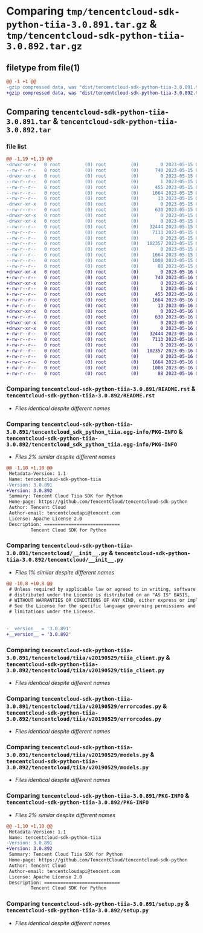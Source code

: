 # Comparing `tmp/tencentcloud-sdk-python-tiia-3.0.891.tar.gz` & `tmp/tencentcloud-sdk-python-tiia-3.0.892.tar.gz`

## filetype from file(1)

```diff
@@ -1 +1 @@
-gzip compressed data, was "dist/tencentcloud-sdk-python-tiia-3.0.891.tar", last modified: Mon May 15 04:42:27 2023, max compression
+gzip compressed data, was "dist/tencentcloud-sdk-python-tiia-3.0.892.tar", last modified: Tue May 16 00:48:19 2023, max compression
```

## Comparing `tencentcloud-sdk-python-tiia-3.0.891.tar` & `tencentcloud-sdk-python-tiia-3.0.892.tar`

### file list

```diff
@@ -1,19 +1,19 @@
-drwxr-xr-x   0 root         (0) root         (0)        0 2023-05-15 04:42:27.000000 tencentcloud-sdk-python-tiia-3.0.891/
--rw-r--r--   0 root         (0) root         (0)      740 2023-05-15 04:42:26.000000 tencentcloud-sdk-python-tiia-3.0.891/README.rst
-drwxr-xr-x   0 root         (0) root         (0)        0 2023-05-15 04:42:27.000000 tencentcloud-sdk-python-tiia-3.0.891/tencentcloud_sdk_python_tiia.egg-info/
--rw-r--r--   0 root         (0) root         (0)        1 2023-05-15 04:42:27.000000 tencentcloud-sdk-python-tiia-3.0.891/tencentcloud_sdk_python_tiia.egg-info/dependency_links.txt
--rw-r--r--   0 root         (0) root         (0)      455 2023-05-15 04:42:27.000000 tencentcloud-sdk-python-tiia-3.0.891/tencentcloud_sdk_python_tiia.egg-info/SOURCES.txt
--rw-r--r--   0 root         (0) root         (0)     1664 2023-05-15 04:42:27.000000 tencentcloud-sdk-python-tiia-3.0.891/tencentcloud_sdk_python_tiia.egg-info/PKG-INFO
--rw-r--r--   0 root         (0) root         (0)       13 2023-05-15 04:42:27.000000 tencentcloud-sdk-python-tiia-3.0.891/tencentcloud_sdk_python_tiia.egg-info/top_level.txt
-drwxr-xr-x   0 root         (0) root         (0)        0 2023-05-15 04:42:27.000000 tencentcloud-sdk-python-tiia-3.0.891/tencentcloud/
--rw-r--r--   0 root         (0) root         (0)      630 2023-05-15 04:42:26.000000 tencentcloud-sdk-python-tiia-3.0.891/tencentcloud/__init__.py
-drwxr-xr-x   0 root         (0) root         (0)        0 2023-05-15 04:42:27.000000 tencentcloud-sdk-python-tiia-3.0.891/tencentcloud/tiia/
-drwxr-xr-x   0 root         (0) root         (0)        0 2023-05-15 04:42:27.000000 tencentcloud-sdk-python-tiia-3.0.891/tencentcloud/tiia/v20190529/
--rw-r--r--   0 root         (0) root         (0)    32444 2023-05-15 04:42:26.000000 tencentcloud-sdk-python-tiia-3.0.891/tencentcloud/tiia/v20190529/tiia_client.py
--rw-r--r--   0 root         (0) root         (0)     7113 2023-05-15 04:42:26.000000 tencentcloud-sdk-python-tiia-3.0.891/tencentcloud/tiia/v20190529/errorcodes.py
--rw-r--r--   0 root         (0) root         (0)        0 2023-05-15 04:42:26.000000 tencentcloud-sdk-python-tiia-3.0.891/tencentcloud/tiia/v20190529/__init__.py
--rw-r--r--   0 root         (0) root         (0)   102357 2023-05-15 04:42:26.000000 tencentcloud-sdk-python-tiia-3.0.891/tencentcloud/tiia/v20190529/models.py
--rw-r--r--   0 root         (0) root         (0)        0 2023-05-15 04:42:26.000000 tencentcloud-sdk-python-tiia-3.0.891/tencentcloud/tiia/__init__.py
--rw-r--r--   0 root         (0) root         (0)     1664 2023-05-15 04:42:27.000000 tencentcloud-sdk-python-tiia-3.0.891/PKG-INFO
--rw-r--r--   0 root         (0) root         (0)     1008 2023-05-15 04:42:26.000000 tencentcloud-sdk-python-tiia-3.0.891/setup.py
--rw-r--r--   0 root         (0) root         (0)       88 2023-05-15 04:42:27.000000 tencentcloud-sdk-python-tiia-3.0.891/setup.cfg
+drwxr-xr-x   0 root         (0) root         (0)        0 2023-05-16 00:48:19.000000 tencentcloud-sdk-python-tiia-3.0.892/
+-rw-r--r--   0 root         (0) root         (0)      740 2023-05-16 00:48:19.000000 tencentcloud-sdk-python-tiia-3.0.892/README.rst
+drwxr-xr-x   0 root         (0) root         (0)        0 2023-05-16 00:48:19.000000 tencentcloud-sdk-python-tiia-3.0.892/tencentcloud_sdk_python_tiia.egg-info/
+-rw-r--r--   0 root         (0) root         (0)        1 2023-05-16 00:48:19.000000 tencentcloud-sdk-python-tiia-3.0.892/tencentcloud_sdk_python_tiia.egg-info/dependency_links.txt
+-rw-r--r--   0 root         (0) root         (0)      455 2023-05-16 00:48:19.000000 tencentcloud-sdk-python-tiia-3.0.892/tencentcloud_sdk_python_tiia.egg-info/SOURCES.txt
+-rw-r--r--   0 root         (0) root         (0)     1664 2023-05-16 00:48:19.000000 tencentcloud-sdk-python-tiia-3.0.892/tencentcloud_sdk_python_tiia.egg-info/PKG-INFO
+-rw-r--r--   0 root         (0) root         (0)       13 2023-05-16 00:48:19.000000 tencentcloud-sdk-python-tiia-3.0.892/tencentcloud_sdk_python_tiia.egg-info/top_level.txt
+drwxr-xr-x   0 root         (0) root         (0)        0 2023-05-16 00:48:19.000000 tencentcloud-sdk-python-tiia-3.0.892/tencentcloud/
+-rw-r--r--   0 root         (0) root         (0)      630 2023-05-16 00:48:19.000000 tencentcloud-sdk-python-tiia-3.0.892/tencentcloud/__init__.py
+drwxr-xr-x   0 root         (0) root         (0)        0 2023-05-16 00:48:19.000000 tencentcloud-sdk-python-tiia-3.0.892/tencentcloud/tiia/
+drwxr-xr-x   0 root         (0) root         (0)        0 2023-05-16 00:48:19.000000 tencentcloud-sdk-python-tiia-3.0.892/tencentcloud/tiia/v20190529/
+-rw-r--r--   0 root         (0) root         (0)    32444 2023-05-16 00:48:19.000000 tencentcloud-sdk-python-tiia-3.0.892/tencentcloud/tiia/v20190529/tiia_client.py
+-rw-r--r--   0 root         (0) root         (0)     7113 2023-05-16 00:48:19.000000 tencentcloud-sdk-python-tiia-3.0.892/tencentcloud/tiia/v20190529/errorcodes.py
+-rw-r--r--   0 root         (0) root         (0)        0 2023-05-16 00:48:19.000000 tencentcloud-sdk-python-tiia-3.0.892/tencentcloud/tiia/v20190529/__init__.py
+-rw-r--r--   0 root         (0) root         (0)   102357 2023-05-16 00:48:19.000000 tencentcloud-sdk-python-tiia-3.0.892/tencentcloud/tiia/v20190529/models.py
+-rw-r--r--   0 root         (0) root         (0)        0 2023-05-16 00:48:19.000000 tencentcloud-sdk-python-tiia-3.0.892/tencentcloud/tiia/__init__.py
+-rw-r--r--   0 root         (0) root         (0)     1664 2023-05-16 00:48:19.000000 tencentcloud-sdk-python-tiia-3.0.892/PKG-INFO
+-rw-r--r--   0 root         (0) root         (0)     1008 2023-05-16 00:48:19.000000 tencentcloud-sdk-python-tiia-3.0.892/setup.py
+-rw-r--r--   0 root         (0) root         (0)       88 2023-05-16 00:48:19.000000 tencentcloud-sdk-python-tiia-3.0.892/setup.cfg
```

### Comparing `tencentcloud-sdk-python-tiia-3.0.891/README.rst` & `tencentcloud-sdk-python-tiia-3.0.892/README.rst`

 * *Files identical despite different names*

### Comparing `tencentcloud-sdk-python-tiia-3.0.891/tencentcloud_sdk_python_tiia.egg-info/PKG-INFO` & `tencentcloud-sdk-python-tiia-3.0.892/tencentcloud_sdk_python_tiia.egg-info/PKG-INFO`

 * *Files 2% similar despite different names*

```diff
@@ -1,10 +1,10 @@
 Metadata-Version: 1.1
 Name: tencentcloud-sdk-python-tiia
-Version: 3.0.891
+Version: 3.0.892
 Summary: Tencent Cloud Tiia SDK for Python
 Home-page: https://github.com/TencentCloud/tencentcloud-sdk-python
 Author: Tencent Cloud
 Author-email: tencentcloudapi@tencent.com
 License: Apache License 2.0
 Description: ============================
         Tencent Cloud SDK for Python
```

### Comparing `tencentcloud-sdk-python-tiia-3.0.891/tencentcloud/__init__.py` & `tencentcloud-sdk-python-tiia-3.0.892/tencentcloud/__init__.py`

 * *Files 1% similar despite different names*

```diff
@@ -10,8 +10,8 @@
 # Unless required by applicable law or agreed to in writing, software
 # distributed under the License is distributed on an "AS IS" BASIS,
 # WITHOUT WARRANTIES OR CONDITIONS OF ANY KIND, either express or implied.
 # See the License for the specific language governing permissions and
 # limitations under the License.
 
 
-__version__ = '3.0.891'
+__version__ = '3.0.892'
```

### Comparing `tencentcloud-sdk-python-tiia-3.0.891/tencentcloud/tiia/v20190529/tiia_client.py` & `tencentcloud-sdk-python-tiia-3.0.892/tencentcloud/tiia/v20190529/tiia_client.py`

 * *Files identical despite different names*

### Comparing `tencentcloud-sdk-python-tiia-3.0.891/tencentcloud/tiia/v20190529/errorcodes.py` & `tencentcloud-sdk-python-tiia-3.0.892/tencentcloud/tiia/v20190529/errorcodes.py`

 * *Files identical despite different names*

### Comparing `tencentcloud-sdk-python-tiia-3.0.891/tencentcloud/tiia/v20190529/models.py` & `tencentcloud-sdk-python-tiia-3.0.892/tencentcloud/tiia/v20190529/models.py`

 * *Files identical despite different names*

### Comparing `tencentcloud-sdk-python-tiia-3.0.891/PKG-INFO` & `tencentcloud-sdk-python-tiia-3.0.892/PKG-INFO`

 * *Files 2% similar despite different names*

```diff
@@ -1,10 +1,10 @@
 Metadata-Version: 1.1
 Name: tencentcloud-sdk-python-tiia
-Version: 3.0.891
+Version: 3.0.892
 Summary: Tencent Cloud Tiia SDK for Python
 Home-page: https://github.com/TencentCloud/tencentcloud-sdk-python
 Author: Tencent Cloud
 Author-email: tencentcloudapi@tencent.com
 License: Apache License 2.0
 Description: ============================
         Tencent Cloud SDK for Python
```

### Comparing `tencentcloud-sdk-python-tiia-3.0.891/setup.py` & `tencentcloud-sdk-python-tiia-3.0.892/setup.py`

 * *Files identical despite different names*

